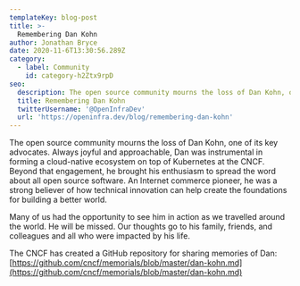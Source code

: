 ```yaml
---
templateKey: blog-post
title: >-
  Remembering Dan Kohn
author: Jonathan Bryce
date: 2020-11-6T13:30:56.289Z
category: 
  - label: Community
    id: category-h2Ztx9rpD
seo:
  description: The open source community mourns the loss of Dan Kohn, one of its key advocates.
  title: Remembering Dan Kohn
  twitterUsername: '@OpenInfraDev'
  url: 'https://openinfra.dev/blog/remembering-dan-kohn'
---
```

The open source community mourns the loss of Dan Kohn, one of its key advocates. Always joyful and approachable, Dan was instrumental in forming a cloud-native ecosystem on top of Kubernetes at the CNCF. Beyond that engagement, he brought his enthusiasm to spread the word about all open source software. An Internet commerce pioneer, he was a strong believer of how technical innovation can help create the foundations for building a better world. 

Many of us had the opportunity to see him in action as we travelled around the world. He will be missed. Our thoughts go to his family, friends, and colleagues and all who were impacted by his life.

The CNCF has created a GitHub repository for sharing memories of Dan: [https://github.com/cncf/memorials/blob/master/dan-kohn.md](https://github.com/cncf/memorials/blob/master/dan-kohn.md)

